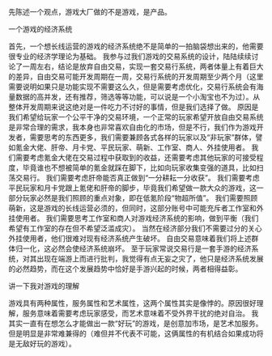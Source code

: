 先陈述一个观点，游戏大厂做的不是游戏，是产品。



一个游戏的经济系统

首先，一个想长线运营的游戏的经济系统绝不是简单的一拍脑袋想出来的，他需要很专业的经济学理论为基础。
我参与过我们游戏的交易系统的设计，陆陆续续讨论了一周左右，结论是放弃自由交易，实现一套交易行系统，两者体量上有着巨大的差异，自由交易可能开发周期在一周，交易行系统的开发周期至少两个月（这里需要说明如果只是功能实现不需要这么久，但是需要考虑优化，交易行系统会有海量数据的高并发，还有推荐，筛选等等功能，可以说是一个小淘宝也不为过）。从整体开发周期来说这绝对是一件吃力不讨好的事情，但是我们选择了做。
原因是我们希望给玩家一个公平干净的交易环境，一个正常的玩家希望开放自由交易系统是非常合理的需求，我本身也非常喜欢自由化的市场，但是不行，我们作为游戏开发者，需要思考的东西更多，我们需要兼顾各式各样的玩家以及“非玩家”群体，譬如氪金大佬、肝帝、月卡党、平民玩家、萌新、工作室、商人、外挂使用者。
我们需要考虑氪金大佬在交易过程中获取到的收益，还需要考虑其他玩家的可接受程度，毕竟谁也不想被简单的氪金就踩在脚下，比如向玩家收集变强的道具，比如扫荡交易行。
我们需要考虑肝帝能否真正做到“一分耕耘一分收获”。
我们需要考虑平民玩家和月卡党跟上氪佬和肝帝的脚步，毕竟我们希望做一款大众的游戏，这一部分玩家必然是我们照顾的重点对象，即在低氪阶段“物超所值”。
我们需要照顾萌新，这是游戏的长线运营必须的，但同时，这部分账号中可能充斥者工作室和外挂使用者。
我们需要思考工作室和商人对游戏经济系统的影响，做到平衡（我们希望有工作室的存在但不希望泛滥成灾）。
当然在经济部分我们不需要过分的关心外挂使用者，他们很难对现有经济系统产生破坏。
自由交易意味着我们将上述群体归一化，这必然会使经济系统崩坏。
至于玩家常说交易行是一套手游的经济系统，对其出现在端游上而进行批判，我觉得有点无妄之灾了，他只是经济系统发展的必然趋势，而在这个发展趋势中恰好是手游兴起的时候，两者相得益彰。



讲一下我对游戏的理解

游戏具有两种属性，服务属性和艺术属性，这两个属性其实是像悖的。原因很好理解，服务意味着需要考虑玩家感受，而艺术意味着不受外界干扰的绝对自治。
我其实一直有在想怎么才能做出一款“好玩”的游戏，是创意加市场，是艺术加服务。但是明显是非常难兼得的（难但并不代表不可能，这俩属性的有机结合如果成功将是无敌好玩的游戏）。